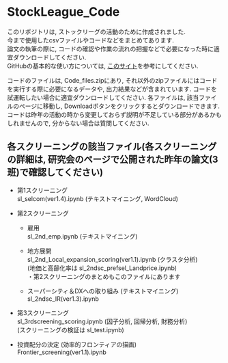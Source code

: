 # StockLeague_Code


このリポジトリは, ストックリーグの活動のために作成されました.  
今まで使用したcsvファイルやコードなどをまとめてあります.  
論文の執筆の際に, コードの確認や作業の流れの把握などで必要になった時に適宜ダウンロードしてください.  
GitHubの基本的な使い方については, [このサイト](https://techacademy.jp/magazine/6235)を参考にしてください.  

コードのファイルは, Code_files.zipにあり, それ以外のzipファイルにはコードを実行する際に必要になるデータや, 出力結果などが含まれています. コードを試運転したい場合に適宜ダウンロードしてください. 
各ファイルは, 該当ファイルのページに移動し, Downloadボタンをクリックするとダウンロードできます. 
コードは昨年の活動の時から変更しておらず説明が不足している部分があるかもしれませんので, 分からない場合は質問してください.  


## 各スクリーニングの該当ファイル(各スクリーニングの詳細は, 研究会のページで公開された昨年の論文(3班)で確認してください)

- 第1スクリーニング  
  sl_selcom(ver1.4).ipynb  (テキストマイニング, WordCloud)  
   
- 第2スクリーニング  

  - 雇用  
    sl_2nd_emp.ipynb  (テキストマイニング)  
    
  - 地方展開  
    sl_2nd_Local_expansion_scoring(ver1.1).ipynb  (クラスタ分析)  
    (地価と高齢化率は sl_2ndsc_prefsel_Landprice.ipynb)  
    ・第2スクリーニングのまとめもこのファイルにあります  
    
  - スーパーシティ＆DXへの取り組み   (テキストマイニング)  
    sl_2ndsc_IR(ver1.3).ipynb  
    
- 第3スクリーニング  
  sl_3rdscreening_scoring.ipynb  (因子分析, 回帰分析, 財務分析)  
  (スクリーニングの検証は sl_test.ipynb)
  
- 投資配分の決定  (効率的フロンティアの描画)  
  Frontier_screening(ver1.1).ipynb
